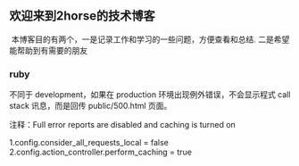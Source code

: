 ## 欢迎来到2horse的技术博客

  本博客目的有两个，一是记录工作和学习的一些问题，方便查看和总结. 二是希望能帮助到有需要的朋友

### ruby
  不同于 development，如果在 production 环境出现例外错误，不会显示程式 call stack 讯息，而是回传 public/500.html 页面。
  
 注释：Full error reports are disabled and caching is turned on
 
 1.config.consider_all_requests_local  = false
 2.config.action_controller.perform_caching = true


